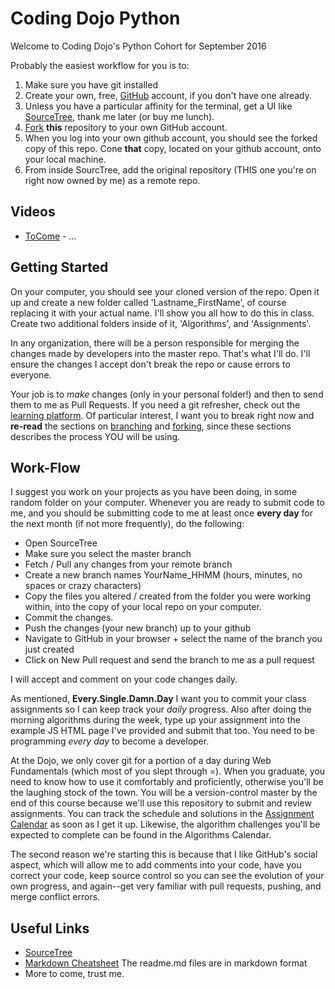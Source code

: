 # Coding Dojo Python
Welcome to Coding Dojo's Python Cohort for September 2016

Probably the easiest workflow for you is to:
 1. Make sure you have git installed
 2. Create your own, free, [GitHub](https://github.com/) account, if you don't have one already.
 2. Unless you have a particular affinity for the terminal, get a UI like [SourceTree](https://www.sourcetreeapp.com/), thank me later (or buy me lunch).
 3. [Fork](https://guides.github.com/activities/forking/) **this** repository to your own GitHub account.
 4. When you log into your own github account, you should see the forked copy of this repo. Cone **that** copy, located on your github account, onto your local machine.
 5. From inside SourcTree, add the original repository (THIS one you're on right now owned by me) as a remote repo.

## Videos

* [ToCome](https://youtube.com) - ...


## Getting Started

On your computer, you should see your cloned version of the repo. Open it up and create a new folder called 'Lastname_FirstName', of course replacing it with your actual name. I'll show you all how to do this in class. Create two additional folders inside of it, 'Algorithms', and 'Assignments'.

In any organization, there will be a person responsible for merging the changes made by developers into the master repo. That's what I'll do. I'll ensure the changes I accept don't break the repo or cause errors to everyone.

Your job is to *make* changes (only in your personal folder!) and then to send them to me as Pull Requests. If you need a git refresher, check out the [learning platform](http://learn.codingdojo.com/m/2/3028/16879). Of particular interest, I want you to break right now and **re-read** the sections on [branching](http://learn.codingdojo.com/m/2/3028/16905) and [forking](http://learn.codingdojo.com/m/2/3028/16898), since these sections describes the process YOU will be using.

## Work-Flow ##

I suggest you work on your projects as you have been doing, in some random folder on your computer. Whenever you are ready to submit code to me, and you should be submitting code to me at least once **every day** for the next month (if not more frequently), do the following:

 * Open SourceTree
 * Make sure you select the master branch
 * Fetch / Pull any changes from your remote branch
 * Create a new branch names YourName_HHMM (hours, minutes, no spaces or crazy characters)
 * Copy the files you altered / created from the folder you were working within, into the copy of your local repo on your computer.
 * Commit the changes.
 * Push the changes (your new branch) up to your github
 * Navigate to GitHub in your browser + select the name of the branch you just created
 * Click on New Pull request and send the branch to me as a pull request

I will accept and comment on your code changes daily.

As mentioned, **Every.Single.Damn.Day** I want you to commit your class assignments so I can keep track your _daily_ progress. Also after doing the morning algorithms during the week, type up your assignment into the example JS HTML page I've provided and submit that too. You need to be programming _every day_ to become a developer.

At the Dojo, we only cover git for a portion of a day during Web Fundamentals (which most of you slept through =). When you graduate, you need to know how to use it comfortably and proficiently, otherwise you'll be the laughing stock of the town. You will be a version-control master by the end of this course because we'll use this repository to submit and review assignments. You can track the schedule and solutions in the [Assignment Calendar](https://github.com/authman/Python201609/blob/master/Apatira_Authman/New%20Schedule.pdf) as soon as I get it up. Likewise, the algorithm challenges you'll be expected to complete can be found in the Algorithms Calendar.

The second reason we're starting this is because that I like GitHub's social aspect, which will allow me to add comments into your code, have you correct your code, keep source control so you can see the evolution of your own progress, and again--get very familiar with pull requests, pushing, and merge conflict errors.


## Useful Links

 * [SourceTree](https://www.sourcetreeapp.com/)
 * [Markdown Cheatsheet](https://duckduckgo.com/?q=markdown+cheat+sheet&ia=answer) The readme.md files are in markdown format
 * More to come, trust me.